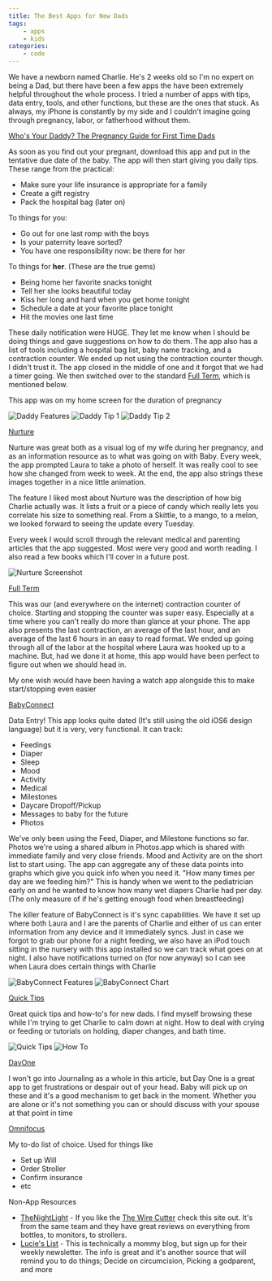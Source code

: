 ```yaml
---
title: The Best Apps for New Dads
tags:
    - apps
    - kids
categories:
    - code
---
```


We have a newborn named Charlie. He's 2 weeks old so I'm no expert on being a Dad, but there have been a few apps the have been extremely helpful throughout the whole process. I tried a number of apps with tips, data entry, tools, and other functions, but these are the ones that stuck. As always, my iPhone is constantly by my side and I couldn't imagine going through pregnancy, labor, or fatherhood without them. 

[Who's Your Daddy? The Pregnancy Guide for First Time Dads](http://apple.co/1O6Fg0E)

As soon as you find out your pregnant, download this app and put in the tentative due date of the baby. The app will then start giving you daily tips. These range from the practical:

* Make sure your life insurance is appropriate for a family
* Create a gift registry
* Pack the hospital bag (later on)

To things for you:

* Go out for one last romp with the boys
* Is your paternity leave sorted?
* You have one responsibility now: be there for her

To things for **her**. (These are the true gems)

* Being home her favorite snacks tonight
* Tell her she looks beautiful today
* Kiss her long and hard when you get home tonight
* Schedule a date at your favorite place tonight
* Hit the movies one last time

These daily notification were HUGE. They let me know when I should be doing things and gave suggestions on how to do them. The app also has a list of tools including a hospital bag list, baby name tracking, and a contraction counter. We ended up not using the contraction counter though. I didn't trust it. The app closed in the middle of one and it forgot that we had a timer going. We then switched over to the standard [Full Term](http://apple.co/1O6Foxb), which is mentioned below.

This app was on my home screen for the duration of pregnancy

![Daddy Features](https://farm1.staticflickr.com/490/19535083889_fc74ddc6d8_o_d.png)
![Daddy Tip 1](https://farm1.staticflickr.com/341/19100803003_f49e041b03_o_d.png)
![Daddy Tip 2](https://farm1.staticflickr.com/308/19695513376_43bb959f3a_o_d.png)

[Nurture](http://apple.co/1CHgsMa)

Nurture was great both as a visual log of my wife during her pregnancy, and as an information resource as to what was going on with Baby.  Every week, the app prompted Laura to take a photo of herself. It was really cool to see how she changed from week to week. At the end, the app also strings these images together in a nice little animation.

The feature I liked most about Nurture was the description of how big Charlie actually was.  It lists a fruit or a piece of candy which really lets you correlate his size to something real. From a Skittle, to a mango, to a melon, we looked forward to seeing the update every Tuesday.

Every week I would scroll through the relevant medical and parenting articles that the app suggested. Most were very good and worth reading. I also read a few books which I'll cover in a future post.

![Nurture Screenshot](https://farm1.staticflickr.com/268/19101397623_e102831237_o_d.png)

[Full Term](http://apple.co/1O6Foxb)

This was our (and everywhere on the internet) contraction counter of choice. Starting and stopping the counter was super easy. Especially at a time where you can't really do more than glance at your phone. The app also presents the last contraction, an average of the last hour, and an average of the last 6 hours in an easy to read format. We ended up going through all of the labor at the hospital where Laura was hooked up to a machine. But, had we done it at home, this app would have been perfect to figure out when we should head in.

My one wish would have been having a watch app alongside this to make start/stopping even easier

[BabyConnect](http://apple.co/1CHgoMc)

Data Entry! This app looks quite dated (It's still using the old iOS6 design language) but it is very, very functional.  It can track:

* Feedings
* Diaper
* Sleep
* Mood
* Activity
* Medical
* Milestones
* Daycare Dropoff/Pickup
* Messages to baby for the future
* Photos

We've only been using the Feed, Diaper, and Milestone functions so far. Photos we're using a shared album in Photos.app which is shared with immediate family and very close friends.  Mood and Activity are on the short list to start using. The app can aggregate any of these data points into graphs which give you quick info when you need it. "How many times per day are we feeding him?" This is handy when we went to the pediatrician early on and he wanted to know how many wet diapers Charlie had per day. (The only measure of if he's getting enough food when breastfeeding)

The killer feature of BabyConnect is it's sync capabilities. We have it set up where both Laura and I are the parents of Charlie and either of us can enter information from any device and it immediately syncs. Just in case we forgot to grab our phone for a night feeding, we also have an iPod touch sitting in the nursery with this app installed so we can track what goes on at night.  I also have notifications turned on (for now anyway) so I can see when Laura does certain things with Charlie

![BabyConnect Features](https://farm1.staticflickr.com/274/19100802803_1e098e6101_o_d.png)
![BabyConnect Chart](https://farm1.staticflickr.com/558/19726310291_212508717f_o_d.png)

[Quick Tips](http://apple.co/1CHg9kn)

Great quick tips and how-to's for new dads. I find myself browsing these while I'm trying to get Charlie to calm down at night. How to deal with crying or feeding  or tutorials on holding, diaper changes, and bath time.

![Quick Tips](https://farm1.staticflickr.com/483/19099268484_68f0d377cc_o_d.png)
![How To](https://farm1.staticflickr.com/466/19721849935_d39099a900_o_d.png)

[DayOne](http://apple.co/1CHgy6p)

I won't go into Journaling as a whole in this article, but Day One is a great app to get frustrations or despair out of your head. Baby will pick up on these and it's a good mechanism to get back in the moment. Whether you are alone or it's not something you can or should discuss with your spouse at that point in time

[Omnifocus](http://apple.co/1CHgCmI)

My to-do list of choice. Used for things like

* Set up Will
* Order Stroller
* Confirm insurance
* etc

Non-App Resources

* [TheNightLight](http://thenightlight.com/) - If you like the [The Wire Cutter](http://thewirecutter.com/) check this site out. It's from the same team and they have great reviews on everything from bottles, to monitors, to strollers.
* [Lucie's List](http://www.lucieslist.com/) - This is technically a mommy blog, but sign up for their weekly newsletter. The info is great and it's another source that will remind you to do things; Decide on circumcision, Picking a godparent, and more

